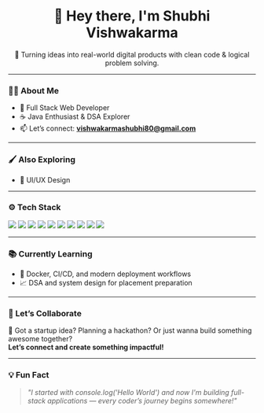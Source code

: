 <h1 align="center">👋 Hey there, I'm Shubhi Vishwakarma</h1>                             

<p align="center">🚀 Turning ideas into real-world digital products with clean code & logical problem solving.</p>
                                                                                                        
---                                                                       
                                                                                                                         
### 🧑‍💻 About Me                                                                                                                                                                                               
                                                                                                                                                                     
- 🔧 Full Stack Web Developer                                                                                               
- ☕ Java Enthusiast & DSA Explorer                                                     
- 📫 Let’s connect: **vishwakarmashubhi80@gmail.com**                                                            
                                                                         
---         
             
### 🖌️ Also Exploring   
                                             
- 🎨 UI/UX Design 
---

### ⚙️ Tech Stack

<p align="left">
  <img src="https://img.shields.io/badge/HTML5-E34F26?style=flat&logo=html5&logoColor=white"/>
  <img src="https://img.shields.io/badge/CSS3-1572B6?style=flat&logo=css3&logoColor=white"/>
  <img src="https://img.shields.io/badge/Tailwind_CSS-38B2AC?style=flat&logo=tailwindcss&logoColor=white"/>
  <img src="https://img.shields.io/badge/JavaScript-F7DF1E?style=flat&logo=javascript&logoColor=black"/>
  <img src="https://img.shields.io/badge/React-20232A?style=flat&logo=react&logoColor=61DAFB"/>
  <img src="https://img.shields.io/badge/Node.js-339933?style=flat&logo=nodedotjs&logoColor=white"/>
  <img src="https://img.shields.io/badge/Express.js-000000?style=flat&logo=express&logoColor=white"/>
  <img src="https://img.shields.io/badge/MongoDB-47A248?style=flat&logo=mongodb&logoColor=white"/>
  <img src="https://img.shields.io/badge/Java-ED8B00?style=flat&logo=java&logoColor=white"/>
  <img src="https://img.shields.io/badge/Figma-F24E1E?style=flat&logo=figma&logoColor=white"/>
</p>
            
---

### 📚 Currently Learning
 
- 🐳 Docker, CI/CD, and modern deployment workflows  
- 📈 DSA and system design for placement preparation  

---                

### 🤝 Let’s Collaborate

🚀 Got a startup idea? Planning a hackathon? Or just wanna build something awesome together?  
**Let’s connect and create something impactful!**

---

### 💡 Fun Fact

> *"I started with console.log('Hello World') and now I'm building full-stack applications — every coder’s journey begins somewhere!"*


